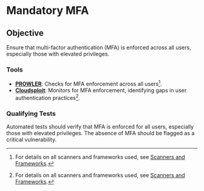 # Mandatory MFA

## Objective
Ensure that multi-factor authentication (MFA) is enforced across all users, especially those with elevated privileges.

### Tools
- **[PROWLER](https://prowler.cloud/)**: Checks for MFA enforcement across all users[^1].
- **[Cloudsploit](https://cloudsploit.com/)**: Monitors for MFA enforcement, identifying gaps in user authentication practices[^1].

### Qualifying Tests
Automated tests should verify that MFA is enforced for all users, especially those with elevated privileges. The absence of MFA should be flagged as a critical vulnerability.

[^1]: For details on all scanners and frameworks used, see [Scanners and Frameworks](../scanners-and-frameworks.md).
